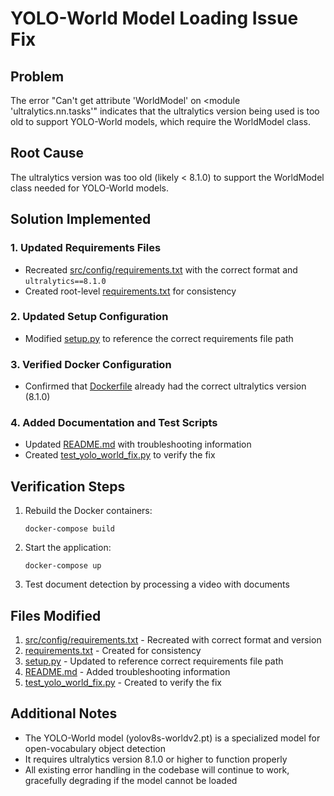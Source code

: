 # YOLO-World Model Loading Issue Fix

## Problem
The error "Can't get attribute 'WorldModel' on <module 'ultralytics.nn.tasks'" indicates that the ultralytics version being used is too old to support YOLO-World models, which require the WorldModel class.

## Root Cause
The ultralytics version was too old (likely < 8.1.0) to support the WorldModel class needed for YOLO-World models.

## Solution Implemented

### 1. Updated Requirements Files
- Recreated [src/config/requirements.txt](file:///C:/CognitBotz/crowd/src/config/requirements.txt) with the correct format and `ultralytics==8.1.0`
- Created root-level [requirements.txt](file:///C:/CognitBotz/crowd/requirements.txt) for consistency

### 2. Updated Setup Configuration
- Modified [setup.py](file:///C:/CognitBotz/crowd/setup.py) to reference the correct requirements file path

### 3. Verified Docker Configuration
- Confirmed that [Dockerfile](file:///C:/CognitBotz/crowd/Dockerfile) already had the correct ultralytics version (8.1.0)

### 4. Added Documentation and Test Scripts
- Updated [README.md](file:///C:/CognitBotz/crowd/README.md) with troubleshooting information
- Created [test_yolo_world_fix.py](file:///C:/CognitBotz/crowd/test_yolo_world_fix.py) to verify the fix

## Verification Steps

1. Rebuild the Docker containers:
   ```
   docker-compose build
   ```

2. Start the application:
   ```
   docker-compose up
   ```

3. Test document detection by processing a video with documents

## Files Modified

1. [src/config/requirements.txt](file:///C:/CognitBotz/crowd/src/config/requirements.txt) - Recreated with correct format and version
2. [requirements.txt](file:///C:/CognitBotz/crowd/requirements.txt) - Created for consistency
3. [setup.py](file:///C:/CognitBotz/crowd/setup.py) - Updated to reference correct requirements file path
4. [README.md](file:///C:/CognitBotz/crowd/README.md) - Added troubleshooting information
5. [test_yolo_world_fix.py](file:///C:/CognitBotz/crowd/test_yolo_world_fix.py) - Created to verify the fix

## Additional Notes

- The YOLO-World model (yolov8s-worldv2.pt) is a specialized model for open-vocabulary object detection
- It requires ultralytics version 8.1.0 or higher to function properly
- All existing error handling in the codebase will continue to work, gracefully degrading if the model cannot be loaded